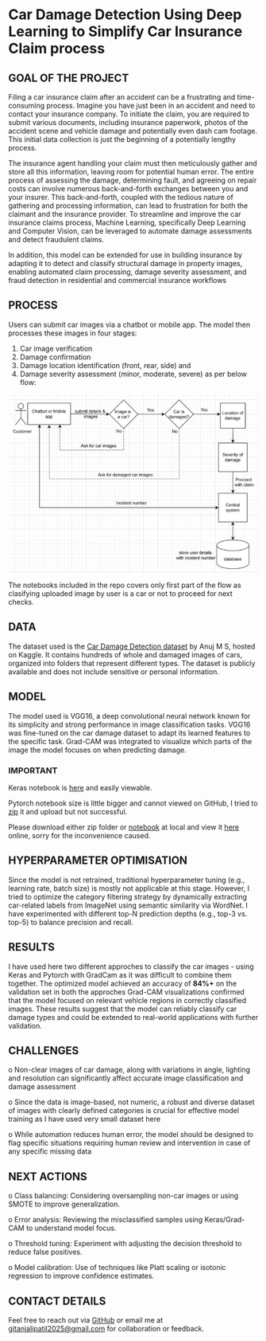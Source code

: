 # Car Damage Detection Using Deep Learning to Simplify Car Insurance Claim process


## GOAL OF THE PROJECT  
Filing a car insurance claim after an accident can be a frustrating and time-consuming process. Imagine you have just been in an accident and need to contact your insurance company. To initiate the claim, you are required to submit various documents, including insurance paperwork, photos of the accident scene and vehicle damage and potentially even dash cam footage. This initial data collection is just the beginning of a potentially lengthy process.

The insurance agent handling your claim must then meticulously gather and store all this information, leaving room for potential human error. The entire process of assessing the damage, determining fault, and agreeing on repair costs can involve numerous back-and-forth exchanges between you and your insurer. 
This back-and-forth, coupled with the tedious nature of gathering and processing information, can lead to frustration for both the claimant and the insurance provider.
To streamline and improve the car insurance claims process, Machine Learning, specifically Deep Learning and Computer Vision, can be leveraged to automate damage assessments and detect fraudulent claims.

In addition, this model can be extended for use in building insurance by adapting it to detect and classify structural damage in property images, enabling automated claim processing, damage severity assessment, and fraud detection in residential and commercial insurance workflows


## PROCESS
Users can submit car images via a chatbot or mobile app. The model then processes these images in four stages: 
1) Car image verification 
2) Damage confirmation 
3) Damage location identification (front, rear, side) and 
4) Damage severity assessment (minor, moderate, severe) as per below flow:
   
![Alt text](workflow.jpg)

The notebooks included in the repo covers only first part of the flow as clasifying uploaded image by user is a car or not to proceed for next checks.


## DATA  
The dataset used is the [Car Damage Detection dataset](https://www.kaggle.com/datasets/anujms/car-damage-detection/data) by Anuj M S, hosted on Kaggle. It contains hundreds of whole and damaged images of cars, organized into folders that represent different types. 
The dataset is publicly available and does not include sensitive or personal information.


## MODEL  
The model used is VGG16, a deep convolutional neural network known for its simplicity and strong performance in image classification tasks. VGG16 was fine-tuned on the car damage dataset to adapt its learned features to the specific task. Grad-CAM was integrated to visualize which parts of the image the model focuses on when predicting damage.

### **IMPORTANT**

Keras notebook is [here](imageiscarornot_using_tfkeras.ipynb) and easily viewable.

Pytorch notebook size is little bigger and cannot viewed on GitHub, I tried to [zip](imageiscarornot_using_pytorchgradcam.zip) it and upload but not successful. 

Please download either zip folder or [notebook](imageiscarornot_using_pytorchgradcam.ipynb) at local and view it [here](https://mybinder.org/v2/gh/gitpatil2025/capstone-IMPAIML-2501/1783ac43ddc29d71fc3445ae376da4b833d83d27?urlpath=lab%2Ftree%2Fimageiscarornot_using_pytorchgradcam.ipynb) online, sorry for the inconvenience caused.


## HYPERPARAMETER OPTIMISATION  
Since the model is not retrained, traditional hyperparameter tuning (e.g., learning rate, batch size) is mostly not applicable at this stage. 
However, I tried to optimize the category filtering strategy by dynamically extracting car-related labels from ImageNet using semantic similarity via WordNet. 
I have experimented with different top-N prediction depths (e.g., top-3 vs. top-5) to balance precision and recall.


## RESULTS  
I have used here two different approches to classify the car images - using Keras and Pytorch with GradCam as it was difficult to combine them together.
The optimized model achieved an accuracy of **84%+** on the validation set in both the approches 
Grad-CAM visualizations confirmed that the model focused on relevant vehicle regions in correctly classified images. These results suggest that the model can reliably classify car damage types and could be extended to real-world applications with further validation.


## CHALLENGES
o	Non-clear images of car damage, along with variations in angle, lighting and resolution can significantly affect accurate image classification and damage assessment

o	Since the data is image-based, not numeric, a robust and diverse dataset of images with clearly defined categories is crucial for effective model training as I have used very small dataset here

o	While automation reduces human error, the model should be designed to flag specific situations requiring human review and intervention in case of any specific missing data


## NEXT ACTIONS
o	Class balancing: Considering oversampling non-car images or using SMOTE to improve generalization.

o	Error analysis: Reviewing the misclassified samples using Keras/Grad-CAM to understand model focus.

o	Threshold tuning: Experiment with adjusting the decision threshold to reduce false positives.

o	Model calibration: Use of techniques like Platt scaling or isotonic regression to improve confidence estimates.

## CONTACT DETAILS

Feel free to reach out via [GitHub](https://github.com/gitpatil2025) or email me at gitanjalipatil2025@gmail.com for collaboration or feedback.


